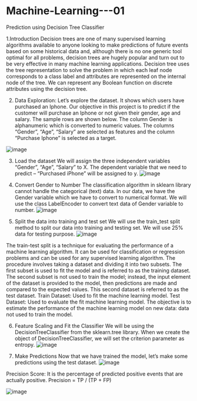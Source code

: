 # Machine-Learning---01
Prediction using Decision Tree Classifier

1.Introduction
Decision trees are one of many supervised learning algorithms available to anyone looking to make predictions of future events based on some historical data and, although there is no one generic tool optimal for all problems, decision trees are hugely popular and turn out to be very effective in many machine learning applications. Decision tree uses the tree representation to solve the problem in which each leaf node corresponds to a class label and attributes are represented on the internal node of the tree. We can represent any Boolean function on discrete attributes using the decision tree.

2.	Data Exploration: 
Let’s explore the dataset. It shows which users have purchased an Iphone. Our objective in this project is to predict if the customer will purchase an Iphone or not given their gender, age and salary. The sample rows are shown below. The column Gender is alphanumeric which is converted to numeric values. The columns “Gender”, “Age”, “Salary” are selected as features and the column “Purchase Iphone” is selected as a target.

![image](https://user-images.githubusercontent.com/21077069/220509378-91ff25c4-aabf-44ca-aabf-15d2ce27c2b9.png)

3. Load the dataset
We will assign the three independent variables “Gender”, “Age”, “Salary” to X. 
The dependent variable that we need to predict – “Purchased iPhone” will be assigned to y.
![image](https://user-images.githubusercontent.com/21077069/220509796-02148562-b4ce-4036-a044-7d16fe9344d0.png)


4. Convert Gender to Number
The classification algorithm in sklearn library cannot handle the categorical (text) data. In our data, we have the Gender variable which we have to convert to numerical format. 
We will use the class LabelEncoder to convert text data of Gender variable to number.
![image](https://user-images.githubusercontent.com/21077069/220509808-dd911956-d0f3-4008-b6c4-e71c46deb7fe.png)


5. Split the data into training and test set
We will use the train_test split method to split our data into training and testing set. We will use 25% data for testing purpose.
![image](https://user-images.githubusercontent.com/21077069/220509837-69c2a25f-4275-45c5-9f6d-29203b76bedc.png)


The train-test split is a technique for evaluating the performance of a machine learning algorithm. It can be used for classification or regression problems and can be used for any supervised learning algorithm. The procedure involves taking a dataset and dividing it into two subsets. The first subset is used to fit the model and is referred to as the training dataset. The second subset is not used to train the model; instead, the input element of the dataset is provided to the model, then predictions are made and compared to the expected values. This second dataset is referred to as the test dataset. Train Dataset: Used to fit the machine learning model. Test Dataset: Used to evaluate the fit machine learning model. The objective is to estimate the performance of the machine learning model on new data: data not used to train the model.

6. Feature Scaling and Fit the Classifier
We will be using the DecisionTreeClassifier from the sklearn.tree library. When we create the object of DecisionTreeClassifier, we will set the criterion parameter as entropy.
![image](https://user-images.githubusercontent.com/21077069/220509860-d3ff4905-0b3c-4e91-b5c0-facac91d5be4.png)


7. Make Predictions
Now that we have trained the model, let’s make some predictions using the test dataset. 
![image](https://user-images.githubusercontent.com/21077069/220509877-8b64ad54-91b9-4887-b007-ec955e366461.png)

Precision Score: It is the percentage of predicted positive events that are actually positive.
Precision = TP / (TP + FP)

![image](https://user-images.githubusercontent.com/21077069/220509966-74ea0586-cef8-4091-88b2-f8e83bf4eae1.png)


